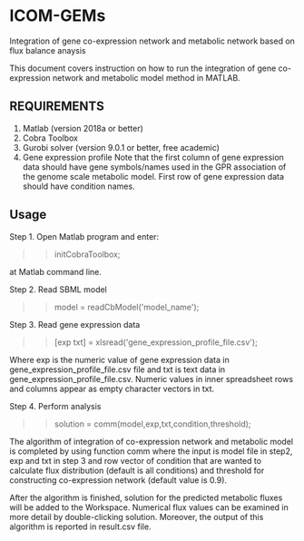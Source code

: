 # ICOM-GEMs
Integration of gene co-expression network and metabolic network based on flux balance anaysis

This document covers instruction on how to run the integration of gene co-expression network and metabolic model method in MATLAB.

## REQUIREMENTS ##
1. Matlab (version 2018a or better)
2. Cobra Toolbox
2. Gurobi solver (version 9.0.1 or better, free academic)
3. Gene expression profile 
  Note that the first column of gene expression data should have gene symbols/names used in the GPR association of the genome scale metabolic model. First row of gene expression data should have condition names.

## Usage ##
Step 1. Open Matlab program and enter:

  >> initCobraToolbox;

at Matlab command line.

Step 2. Read SBML model

  >> model = readCbModel('model_name');

Step 3. Read gene expression data

  >> [exp txt] = xlsread('gene_expression_profile_file.csv');

  Where exp is the numeric value of gene expression data in gene_expression_profile_file.csv file and txt is text data in gene_expression_profile_file.csv. Numeric values in inner spreadsheet rows and columns appear as empty character vectors in txt.

Step 4. Perform analysis

  >> solution = comm(model,exp,txt,condition,threshold);

  The algorithm of integration of co-expression network and metabolic model is completed by using function comm where the input is model file in step2, exp and txt in step 3 and row vector of condition that are wanted to calculate flux distribution (default is all conditions) and threshold for constructing co-expression network (default value is 0.9).

  After the algorithm is finished, solution for the predicted metabolic fluxes will be added to the Workspace. Numerical flux values can be examined in more detail by double-clicking solution. Moreover, the output of this algorithm is reported in result.csv file.
